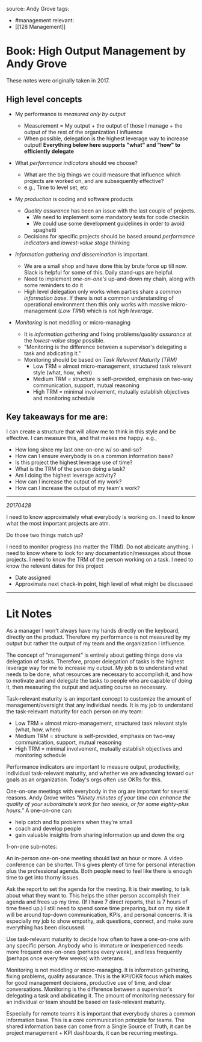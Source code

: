 source: Andy Grove
tags:
- #management 
relevant:
- [[128 Management]]

# Book: High Output Management by Andy Grove

These notes were originally taken in 2017.

## High level concepts

  * My performance is *measured only by output*
    * Measurement = My output + the output of those I manage + the output of the rest of the organization I influence
    * When possible, delegation is the highest leverage way to increase output! **Everything below here supports "what" and "how" to efficiently delegate**

  * What *performance indicators* should we choose?
    * What are the big things we could measure that influence which projects are worked on, and are subsequently effective?
    * e.g., Time to level set, etc

  * My *production* is coding and software products
    * *Quality assurance* has been an issue with the last couple of projects.
      * We need to implement some mandatory tests for code checkin
      * We could use some development guidelines in order to avoid spaghetti
    * Decisions for specific projects should be based around *performance indicators* and *lowest-value stage* thinking

  * *Information gathering and dissemination* is important.
    * We are a small shop and have done this by brute force up till now. Slack is helpful for some of this. Daily stand-ups are helpful.
    * Need to implement *one-on-one's* up-and-down my chain, along with some reminders to do it
    * High level delegation only works when parties share a *common information base*. If there is not a common understanding of operational environment then this only works with massive micro-management (*Low TRM*) which is not *high leverage*.

  * *Monitoring* is not meddling or micro-managing
    * It is *information gathering* and fixing problems/*quality assurance* at the *lowest-value stage* possible.
    * "Monitoring is the difference between a supervisor's delegating a task and abdicating it."
    * Monitoring should be based on *Task Relevant Maturity (TRM)*
      * Low TRM = almost micro-management, structured task relevant style (what, how, when)
      * Medium TRM = structure is self-provided, emphasis on two-way communication, support, mutual reasoning
      * High TRM = minimal involvement, mutually establish objectives and monitoring schedule

## Key takeaways for me are:

I can create a structure that will allow me to think in this style and be effective. I can measure this, and that makes me happy. e.g.,

  * How long since my last one-on-one w/ so-and-so?
  * How can I ensure everybody is on a common information base?
  * Is this project the highest leverage use of time?
  * What is the TRM of the person doing a task?
  * Am I doing the highest leverage activity?
  * How can I increase the output of my work?
  * How can I increase the output of my team's work?

---

*20170428*

I need to know approximately what everybody is working on.
I need to know what the most important projects are atm.

Do those two things match up?

I need to monitor progress (no matter the TRM). Do not abdicate anything.
I need to know where to look for any documentation/messages about those projects.
I need to know the TRM of the person working on a task.
I need to know the relevant dates for this project
  * Date assigned
  * Approximate next check-in point, high level of what might be discussed

---

# Lit Notes

As a manager I won't always have my hands directly on the keyboard, directly on the product. Therefore my performance is not measured by my output but rather the output of my team and the organization I influence.

The concept of "management" is entirely about getting things done via delegation of tasks. Therefore, proper delegation of tasks is the highest leverage way for me to increase my output. My job is to understand what needs to be done, what resources are necessary to accomplish it, and how to motivate and and delegate the tasks to people who are capable of doing it, then measuring the output and adjusting course as necessary.

Task-relevant maturity is an important concept to customize the amount of management/oversight that any individual needs. It is my job to understand the task-relevant maturity for each person on my team:
- Low TRM = almost micro-management, structured task relevant style (what, how, when)
- Medium TRM = structure is self-provided, emphasis on two-way communication, support, mutual reasoning
- High TRM = minimal involvement, mutually establish objectives and monitoring schedule

Performance indicators are important to measure output, productivity, individual task-relevant maturity, and whether we are advancing toward our goals as an organization. 
Today's orgs often use OKRs for this.

One-on-one meetings with everybody in the org are important for several reasons. Andy Grove writes _"Ninety minutes of your time can enhance the quality of your subordinate’s work for two weeks, or for some eighty-plus hours."_ A one-on-one can:
- help catch and fix problems when they’re small
- coach and develop people
- gain valuable insights from sharing information up and down the org

1-on-one sub-notes:

An in-person one-on-one meeting should last an hour or more. A video conference can be shorter. This gives plenty of time for personal interaction plus the professional agenda. Both people need to feel like there is enough time to get into thorny issues.

Ask the report to set the agenda for the meeting. It is their meeting, to talk about what they want to. This helps the other person accomplish their agenda and frees up my time. (If I have 7 direct reports, that is 7 hours of time freed up.) I still need to spend some time preparing, but on my side it will be around top-down communication, KPIs, and personal concerns. It is especially my job to show empathy, ask questions, connect, and make sure everything has been discussed.

Use task-relevant maturity to decide how often to have a one-on-one with any specific person. Anybody who is immature or inexperienced needs more frequent one-on-ones (perhaps every week), and less frequently (perhaps once every few weeks) with veterans.


Monitoring is not meddling or micro-managing. It is information gathering, fixing problems, quality assurance. This is the KPI/OKR focus which makes for good management decisions, productive use of time, and clear conversations. Monitoring is the difference between a supervisor's delegating a task and abdicating it.
The amount of monitoring necessary for an individual or team should be based on task-relevant maturity.

Especially for remote teams it is important that everybody shares a common information base. This is a core communication principle for teams. The shared information base can come from a Single Source of Truth, it can be project management + KPI dashboards, it can be recurring meetings.




